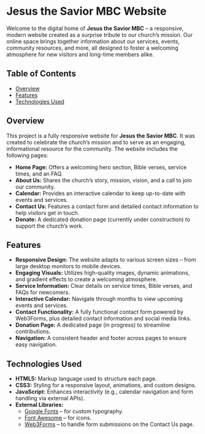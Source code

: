 # Jesus the Savior MBC Website

Welcome to the digital home of **Jesus the Savior MBC** – a responsive, modern website created as a surprise tribute to our church’s mission. Our online space brings together information about our services, events, community resources, and more, all designed to foster a welcoming atmosphere for new visitors and long-time members alike.

## Table of Contents

- [Overview](#overview)
- [Features](#features)
- [Technologies Used](#technologies-used)


## Overview

This project is a fully responsive website for **Jesus the Savior MBC**. It was created to celebrate the church’s mission and to serve as an engaging, informational resource for the community. The website includes the following pages:

- **Home Page:** Offers a welcoming hero section, Bible verses, service times, and an FAQ.
- **About Us:** Shares the church’s story, mission, vision, and a call to join our community.
- **Calendar:** Provides an interactive calendar to keep up-to-date with events and services.
- **Contact Us:** Features a contact form and detailed contact information to help visitors get in touch.
- **Donate:** A dedicated donation page (currently under construction) to support the church’s work.

## Features

- **Responsive Design:** The website adapts to various screen sizes – from large desktop monitors to mobile devices.
- **Engaging Visuals:** Utilizes high-quality images, dynamic animations, and gradient effects to create a welcoming atmosphere.
- **Service Information:** Clear details on service times, Bible verses, and FAQs for newcomers.
- **Interactive Calendar:** Navigate through months to view upcoming events and services.
- **Contact Functionality:** A fully functional contact form powered by Web3Forms, plus detailed contact information and social media links.
- **Donation Page:** A dedicated page (in progress) to streamline contributions.
- **Navigation:** A consistent header and footer across pages to ensure easy navigation.

## Technologies Used

- **HTML5:** Markup language used to structure each page.
- **CSS3:** Styling for a responsive layout, animations, and custom designs.
- **JavaScript:** Enhances interactivity (e.g., calendar navigation and form handling via external APIs).
- **External Libraries:**
  - [Google Fonts](https://fonts.google.com/) – for custom typography.
  - [Font Awesome](https://fontawesome.com/) – for icons.
  - [Web3Forms](https://web3forms.com/) – to handle form submissions on the Contact Us page.

